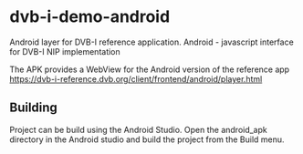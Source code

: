 # dvb-i-demo-android

Android layer for DVB-I reference application. Android - javascript interface for DVB-I NIP implementation

The APK provides a WebView for the Android version of the reference app <https://dvb-i-reference.dvb.org/client/frontend/android/player.html>

## Building

Project can be build using the Android Studio. Open the android_apk directory in the Android studio and build the project from the Build menu.
